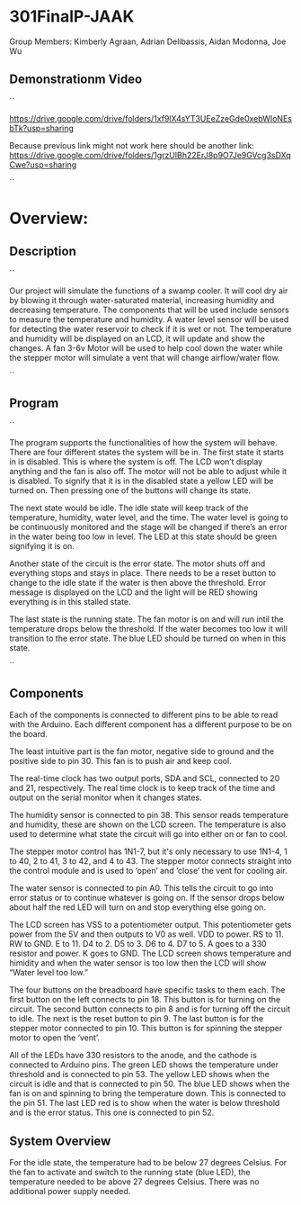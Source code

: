 # 301FinalP-JAAK
Group Members: Kimberly Agraan, Adrian Delibassis, Aidan Modonna, Joe Wu

## Demonstrationm Video
``

https://drive.google.com/drive/folders/1xf9lX4sYT3UEeZzeGde0xebWIoNEsbTk?usp=sharing

Because previous link might not work here should be another link: 
https://drive.google.com/drive/folders/1grzUIBh22ErJ8p9O7Je9GVcg3sDXqCwe?usp=sharing

``

# Overview:
## Description 
``

Our project will simulate the functions of a swamp cooler. It will cool dry air by blowing it through water-saturated material, increasing humidity and decreasing temperature. The components that will be used include sensors to measure the temperature and humidity. A water level sensor will be used for detecting the water reservoir to check if it is wet or not. The temperature and humidity will be displayed on an LCD, it will update and show the changes. A fan 3-6v Motor will be used to help cool down the water while the stepper motor will simulate a vent that will change airflow/water flow. 

 ``

## Program
``

The program supports the functionalities of how the system will behave. There are four different states the system will be in. The first state it starts in is disabled. This is where the system is off. The LCD won’t display anything and the fan is also off. The motor will not be able to adjust while it is disabled. To signify that it is in the disabled state a yellow LED will be turned on. Then pressing one of the buttons will change its state. 
	
 The next state would be idle. The idle state will keep track of the temperature, humidity, water level, and the time. The water level is going to be continuously monitored and the stage will be changed if there’s an error in the water being too low in level. The LED at this state should be green signifying it is on.
	
 Another state of the circuit is the error state. The motor shuts off and everything stops and stays in place. There needs to be a reset button to change to the idle state if the water is then above the threshold. Error message is displayed on the LCD and the light will be RED showing everything is in this stalled state.
	
 The last state is the running state. The fan motor is on and will run intil the temperature drops below the threshold. If the water becomes too low it will transition to the error state. The blue LED should be turned on when in this state.
 
``

## Components

Each of the components is connected to different pins to be able to read with the Arduino. Each different component has a different purpose to be on the board.

The least intuitive part is the fan motor, negative side to ground and the positive side to pin 30. This fan is to push air and keep cool.

The real-time clock has two output ports, SDA and SCL, connected to 20 and 21, respectively. The real time clock is to keep track of the time and output on the serial monitor when it changes states.

The humidity sensor is connected to pin 38. This sensor reads temperature and humidity, these are shown on the LCD screen. The temperature is also used to determine what state the circuit will go into either on or fan to cool.

The stepper motor control has 1N1-7, but it's only necessary to use 1N1-4, 1 to 40, 2 to 41, 3 to 42, and 4 to 43. The stepper motor connects straight into the control module and is used to ‘open’ and ‘close’ the vent for cooling air. 

The water sensor is connected to pin A0. This tells the circuit to go into error status or to continue whatever is going on. If the sensor drops below about half the red LED will turn on and stop everything else going on.

The LCD screen has VSS to a potentiometer output. This potentiometer gets power from the 5V and then outputs to V0 as well. VDD to power. RS to 11. RW to GND. E to 11. D4 to 2. D5 to 3. D6 to 4. D7 to 5. A goes to a 330 resistor and power. K goes to GND. The LCD screen shows temperature and himidity and when the water sensor is too low then the LCD will show “Water level too low.”

The four buttons on the breadboard have specific tasks to them each. The first button on the left connects to pin 18. This button is for turning on the circuit.  The second button connects to pin 8 and is for turning off the circuit to idle. The next is the reset button to pin 9. The last button is for the stepper motor connected to pin 10. This button is for spinning the stepper motor to open the ‘vent’.

All of the LEDs have 330 resistors to the anode, and the cathode is connected to Arduino pins. The green LED shows the temperature under threshold and is connected to pin 53. The yellow LED shows when the circuit is idle and that is connected to pin 50. The blue LED shows when the fan is on and spinning to bring the temperature down. This is connected to the pin 51. The last LED red is to show when the water is below threshold and is the error status. This one is connected to pin 52.

## System Overview
For the idle state, the temperature had to be below 27 degrees Celsius. For the fan to activate and switch to the running state (blue LED), the temperature needed to be above 27 degrees Celsius. There was no additional power supply needed.


